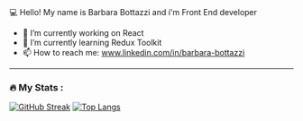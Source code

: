 ### 
💻 Hello!  My name is Barbara Bottazzi and i'm Front End developer

- 🔭 I’m currently working on React
- 🌱 I’m currently learning Redux Toolkit
- 📫 How to reach me: www.linkedin.com/in/barbara-bottazzi

---

### :fire: My Stats :
[![GitHub Streak](http://github-readme-streak-stats.herokuapp.com?user=barbiwonderland)](https://git.io/streak-stats)
[![Top Langs](https://github-readme-stats.vercel.app/api/top-langs/?username=your-barbiwonderland&layout=compact&theme=vision-friendly-dark)](https://github.com/anuraghazra/github-readme-stats)
